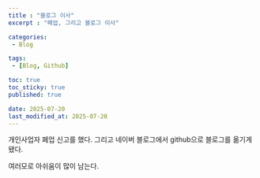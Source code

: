 ```yaml
---
title : "블로그 이사"
excerpt : "폐업, 그리고 블로그 이사"

categories:
 - Blog

tags:
 - [Blog, Github]

toc: true
toc_sticky: true
published: true

date: 2025-07-20
last_modified_at: 2025-07-20
---
```


개인사업자 폐업 신고를 했다. 그리고 네이버 블로그에서 github으로 블로그를 옮기게 됐다.

여러모로 아쉬움이 많이 남는다.